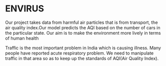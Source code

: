 # ENVIRUS
Our project takes data from harmful air particles that is from transport, the air quality index.Our model predicts the AQI based on the number of cars in the particular state. Our aim is to make the environment more lively in terms of human health

Traffic is the most important problem in India which is causing illness. Many people have reported acute respiratory problem. We need to manipulate traffic in that area so as to keep up the standards of AQI(Air Quality Index).


